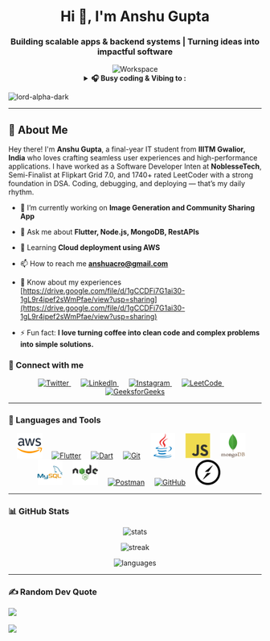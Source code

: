 <h1 align="center">Hi 👋, I'm Anshu Gupta</h1>
<h3 align="center">Building scalable apps & backend systems | Turning ideas into impactful software</h3>


<div align="center">
  <img src="https://github.com/SP-XD/SP-XD/blob/main/images/dev-working_rounded.gif?raw=true" 
       alt="Workspace" width="40%" />
  <br>
</div>

<div align="center">
  <details>
    <summary><strong>🎧 Busy coding & Vibing to :</strong></summary>
    <br>
    <a href="https://open.spotify.com/user/somnathpaul">
      <img src="https://spotify-readme.sp-xd.vercel.app/api/spotify" alt="Spotify Now Playing">
    </a>
  </details>
</div>

<p align="left"> 
  <img src="https://komarev.com/ghpvc/?username=lord-alpha-dark&label=Profile%20views&color=0e75b6&style=flat" alt="lord-alpha-dark" /> 
</p>

---
## 🚀 About Me

Hey there! I'm **Anshu Gupta**, a final-year IT student from **IIITM Gwalior, India** who loves crafting seamless user experiences and high-performance applications. I have worked as a Software Developer Inten at **NoblesseTech**, Semi-Finalist at Flipkart Grid 7.0, and 1740+ rated LeetCoder with a strong foundation in DSA. Coding, debugging, and deploying — that’s my daily rhythm.

- 🔭 I’m currently working on **Image Generation and Community Sharing App**

- 💬 Ask me about **Flutter, Node.js, MongoDB, RestAPIs**

- 🌱 Learning **Cloud deployment using AWS** 

- 📫 How to reach me **anshuacro@gmail.com**

- 📄 Know about my experiences [https://drive.google.com/file/d/1gCCDFi7G1ai30-1gL9r4ipef2sWmPfae/view?usp=sharing](https://drive.google.com/file/d/1gCCDFi7G1ai30-1gL9r4ipef2sWmPfae/view?usp=sharing)

- ⚡ Fun fact: **I love turning coffee into clean code and complex problems into simple solutions.**

<h3>🤝 Connect with me</h3>

<p align="center">
  <a href="https://twitter.com/anshuaqua" target="blank">
    <img src="https://raw.githubusercontent.com/rahuldkjain/github-profile-readme-generator/master/src/images/icons/Social/twitter.svg" alt="Twitter" height="40" width="50"/>
  </a>
  &nbsp;&nbsp;&nbsp;&nbsp;
  <a href="https://linkedin.com/in/anshu-gupta-5a2047248" target="blank">
    <img src="https://raw.githubusercontent.com/rahuldkjain/github-profile-readme-generator/master/src/images/icons/Social/linked-in-alt.svg" alt="LinkedIn" height="40" width="50"/>
  </a>
  &nbsp;&nbsp;&nbsp;&nbsp;
  <a href="https://instagram.com/2109_anshu" target="blank">
    <img src="https://raw.githubusercontent.com/rahuldkjain/github-profile-readme-generator/master/src/images/icons/Social/instagram.svg" alt="Instagram" height="40" width="50"/>
  </a>
  &nbsp;&nbsp;&nbsp;&nbsp;
  <a href="https://www.leetcode.com/anshu-2109" target="blank">
    <img src="https://raw.githubusercontent.com/rahuldkjain/github-profile-readme-generator/master/src/images/icons/Social/leet-code.svg" alt="LeetCode" height="40" width="50"/>
  </a>
  &nbsp;&nbsp;&nbsp;&nbsp;
  <a href="https://auth.geeksforgeeks.org/user/anshuzbx0" target="blank">
    <img src="https://raw.githubusercontent.com/rahuldkjain/github-profile-readme-generator/master/src/images/icons/Social/geeks-for-geeks.svg" alt="GeeksforGeeks" height="40" width="50"/>
  </a>
</p>

---

<h3>🧰 Languages and Tools</h3>

<p align="center">
  <a href="https://aws.amazon.com" target="_blank"><img src="https://raw.githubusercontent.com/devicons/devicon/master/icons/amazonwebservices/amazonwebservices-original-wordmark.svg" alt="AWS" width="50" height="50"/></a>
  &nbsp;&nbsp;&nbsp;
  <a href="https://flutter.dev" target="_blank"><img src="https://www.vectorlogo.zone/logos/flutterio/flutterio-icon.svg" alt="Flutter" width="50" height="50"/></a>
  &nbsp;&nbsp;&nbsp;
  <a href="https://dart.dev" target="_blank"><img src="https://www.vectorlogo.zone/logos/dartlang/dartlang-icon.svg" alt="Dart" width="50" height="50"/></a>
  &nbsp;&nbsp;&nbsp;
  <a href="https://git-scm.com/" target="_blank"><img src="https://www.vectorlogo.zone/logos/git-scm/git-scm-icon.svg" alt="Git" width="50" height="50"/></a>
  &nbsp;&nbsp;&nbsp;
  <a href="https://www.java.com" target="_blank"><img src="https://raw.githubusercontent.com/devicons/devicon/master/icons/java/java-original.svg" alt="Java" width="50" height="50"/></a>
  &nbsp;&nbsp;&nbsp;
  <a href="https://developer.mozilla.org/en-US/docs/Web/JavaScript" target="_blank"><img src="https://raw.githubusercontent.com/devicons/devicon/master/icons/javascript/javascript-original.svg" alt="JavaScript" width="50" height="50"/></a>
  &nbsp;&nbsp;&nbsp;
  <a href="https://www.mongodb.com/" target="_blank"><img src="https://raw.githubusercontent.com/devicons/devicon/master/icons/mongodb/mongodb-original-wordmark.svg" alt="MongoDB" width="50" height="50"/></a>
  &nbsp;&nbsp;&nbsp;
  <a href="https://www.mysql.com/" target="_blank"><img src="https://raw.githubusercontent.com/devicons/devicon/master/icons/mysql/mysql-original-wordmark.svg" alt="MySQL" width="50" height="50"/></a>
  &nbsp;&nbsp;&nbsp;
  <a href="https://nodejs.org" target="_blank"><img src="https://raw.githubusercontent.com/devicons/devicon/master/icons/nodejs/nodejs-original-wordmark.svg" alt="Node.js" width="50" height="50"/></a>
  &nbsp;&nbsp;&nbsp;
  <a href="https://postman.com" target="_blank"><img src="https://www.vectorlogo.zone/logos/getpostman/getpostman-icon.svg" alt="Postman" width="50" height="50"/></a>
    &nbsp;&nbsp;&nbsp;
   <a href="https://github.com">
    <picture>
      <source media="(prefers-color-scheme: dark)" srcset="https://cdn.simpleicons.org/github/white">
      <img alt="GitHub" title="GitHub" height="48" width="48" src="https://cdn.simpleicons.org/github"></picture></a>
    &nbsp;&nbsp;&nbsp;
 <a href="https://socket.io" target="_blank"><img src="https://raw.githubusercontent.com/devicons/devicon/master/icons/socketio/socketio-original.svg" alt="Socket.io" width="50" height="50"/></a>
  &nbsp;&nbsp;&nbsp;
</p>

---

### 📊 GitHub Stats

<p align="center">
  <img src="https://github-readme-stats.vercel.app/api?username=lord-alpha-dark&show_icons=true&theme=dark" alt="stats"/>
</p>
<p align="center">
  <img src="https://github-readme-streak-stats.herokuapp.com/?user=lord-alpha-dark&theme=dark&hide_border=false" alt="streak"/>
</p>
<p align="center">
  <img src="https://github-readme-stats.vercel.app/api/top-langs/?username=lord-alpha-dark&layout=compact&theme=dark" alt="languages"/>
</p>

---

### ✍️ Random Dev Quote
![](https://quotes-github-readme.vercel.app/api?type=horizontal&theme=radical)

[![](https://visitcount.itsvg.in/api?id=Lord-Alpha-dark&icon=0&color=0)](https://visitcount.itsvg.in)
